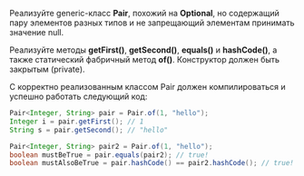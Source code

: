Реализуйте generic-класс **Pair**, похожий на **Optional**, но содержащий пару элементов разных типов и не запрещающий элементам принимать значение null.

Реализуйте методы **getFirst()**, **getSecond()**, **equals()** и **hashCode()**, а также статический фабричный метод **of()**. Конструктор должен быть закрытым (private).

С корректно реализованным классом Pair должен компилироваться и успешно работать следующий код:

```java
Pair<Integer, String> pair = Pair.of(1, "hello");
Integer i = pair.getFirst(); // 1
String s = pair.getSecond(); // "hello"

Pair<Integer, String> pair2 = Pair.of(1, "hello");
boolean mustBeTrue = pair.equals(pair2); // true!
boolean mustAlsoBeTrue = pair.hashCode() == pair2.hashCode(); // true!
```
